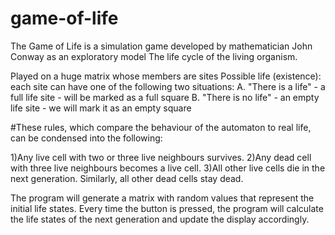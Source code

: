 # game-of-life
The Game of Life is a simulation game developed by mathematician John Conway as an exploratory model The life cycle of the living organism.

Played on a huge matrix whose members are sites
Possible life (existence): each site can have one of the following two situations:
A. "There is a life" - a full life site - will be marked as a full square
B. "There is no life" - an empty life site - we will mark it as an empty square


#These rules, which compare the behaviour of the automaton to real life, can be condensed into the following:

1)Any live cell with two or three live neighbours survives.
2)Any dead cell with three live neighbours becomes a live cell.
3)All other live cells die in the next generation. Similarly, all other dead cells stay dead.

The program will generate a matrix with random values that represent the initial life states. Every time the button is pressed, the program will calculate the life states of the next generation and update the display accordingly.
